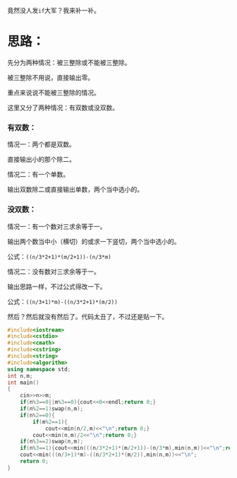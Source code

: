 竟然没人发`if`大军？我来补一补。

# 思路：

先分为两种情况：被三整除或不能被三整除。

被三整除不用说，直接输出零。

重点来说说不能被三整除的情况。

这里又分了两种情况：有双数或没双数。

### 有双数：

情况一：两个都是双数。

直接输出小的那个除二。

情况二：有一个单数。

输出双数除二或直接输出单数，两个当中选小的。

### 没双数：

情况一：有一个数对三求余等于一。

输出两个数当中小（横切）的或求一下竖切，两个当中选小的。

公式：`((n/3*2+1)*(m/2+1))-(n/3*m)`

情况二：没有数对三求余等于一。

输出思路一样，不过公式得改一下。

公式：`((n/3+1)*m)-((n/3*2+1)*(m/2))`

然后？然后就没有然后了。代码太丑了，不过还是贴一下。

```cpp
#include<iostream>
#include<cstdio>
#include<cmath>
#include<cstring>
#include<string>
#include<algorithm>
using namespace std;
int n,m;
int main()
{
	cin>>n>>m;
	if(n%3==0||m%3==0){cout<<0<<endl;return 0;}
	if(n%2==1)swap(n,m);
	if(n%2==0){
		if(m%2==1){
			cout<<min(n/2,m)<<"\n";return 0;}
		cout<<min(n,m)/2<<"\n";return 0;}
	if(n%3==2)swap(n,m);
	if(n%3==1){cout<<min(((n/3*2+1)*(m/2+1))-(n/3*m),min(n,m))<<"\n";return 0;}
	cout<<min(((n/3+1)*m)-((n/3*2+1)*(m/2)),min(n,m))<<"\n";
	return 0;
}

```




